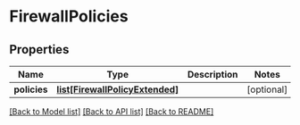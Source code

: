 # FirewallPolicies

## Properties
Name | Type | Description | Notes
------------ | ------------- | ------------- | -------------
**policies** | [**list[FirewallPolicyExtended]**](FirewallPolicyExtended.md) |  | [optional] 

[[Back to Model list]](../README.md#documentation-for-models) [[Back to API list]](../README.md#documentation-for-api-endpoints) [[Back to README]](../README.md)


